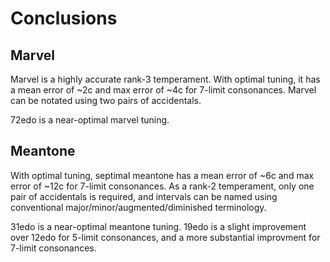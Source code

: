 # Conclusions

## Marvel

Marvel is a highly accurate rank-3 temperament. With optimal tuning, it has a mean error of ~2c and max error of ~4c for 7-limit consonances. Marvel can be notated using two pairs of accidentals.

72edo is a near-optimal marvel tuning.

## Meantone

With optimal tuning, septimal meantone has a mean error of ~6c and max error of ~12c for 7-limit consonances. As a rank-2 temperament, only one pair of accidentals is required, and intervals can be named using conventional major/minor/augmented/diminished terminology.

31edo is a near-optimal meantone tuning. 19edo is a slight improvement over 12edo for 5-limit consonances, and a more substantial improvment for 7-limit consonances.
